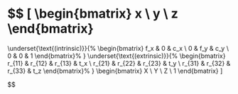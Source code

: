 $$ 
\[
\begin{bmatrix}
x \\ y \\ z
\end{bmatrix}
=
\underset{\text{(intrinsic)}}{%
\begin{bmatrix}
f_x & 0 & c_x \\
0 & f_y & c_y \\
0 & 0 & 1
\end{bmatrix}%
}
\underset{\text{(extrinsic)}}{%
\begin{bmatrix}
r_{11} & r_{12} & r_{13} & t_x \\
r_{21} & r_{22} & r_{23} & t_y \\
r_{31} & r_{32} & r_{33} & t_z
\end{bmatrix}%
}
\begin{bmatrix}
X \\ Y \\ Z \\ 1
\end{bmatrix}
\]

$$
